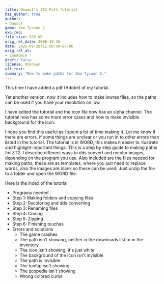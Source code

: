 ```yaml
---
title: Doooot's ZT2 Path Tutorial
has_author: true
author: 
- Doooot
game: Zoo Tycoon 2
exp_req: 
file_size: 595 KB
orig_rel_date: 2006-10-16
date: 2025-01-28T11:00:00-07:00
orig_rel_at: 
- ZooAdmin
draft: false
license: Unknown
alt_text: 
summary: "How to make paths for Zoo Tycoon 2."
---
```

This time I have added a pdf (Adobe) of my tutorial.

Yet another version, now it includes how to make lowres files, so the paths can be used if you have your resolution on low.

I have edited the tutorial and the icon file now has an alpha channel. The tutorial now has some more error cases and how to make invisible background for the icon.

I hope you find this useful as I spent a lot of time making it. Let me know if there are errors, if some things are unclear or you run in to other errors than listed in the tutorial. The tutorial is in WORD, this makes it easier to illustrate and highlight important things. This is a step by step guide to making paths for ZT2. I describe different ways to dds convert and recolor images, depending on the program you use. Also included are the files needed for making paths, these are as templates, where you just need to replace words, also the images are blank so these can be used. Just unzip the file to a folder and open the WORD file.

Here is the index of the tutorial

- Programs needed
- Step 1: Making folders and copying files
- Step 2: Recoloring and dds converting
- Step 3: Renaming files
- Step 4: Coding
- Step 5: Zipping
- Step 6: Finishing touches
- Errors and solutions
   - The game crashes
   - The path isn't showing, neither in the downloads list or in the inventory
   - The icon isn't showing, it's just white
   - The background of the icon isn't invisible
   - The path is invisible
   - The tooltip isn't showing
   - The zoopedia isn't showing
   - Wrong colored curbs